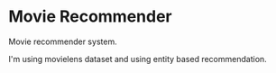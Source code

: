 # Movie Recommender

Movie recommender system.

I'm using movielens dataset and using entity based recommendation.
